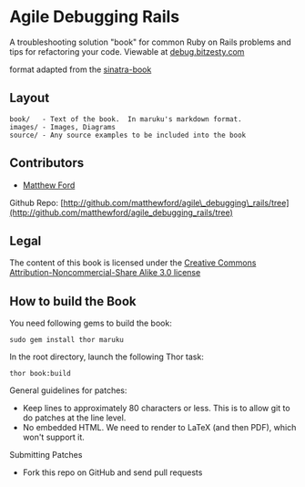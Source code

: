 Agile Debugging Rails
=====================

A troubleshooting solution "book" for common Ruby on Rails problems 
and tips for refactoring your code. Viewable at [debug.bitzesty.com][]

format adapted from the [sinatra-book][]

Layout
------

    book/   - Text of the book.  In maruku's markdown format.
    images/ - Images, Diagrams
    source/ - Any source examples to be included into the book

Contributors
------------
* [Matthew Ford](http://bitzesty.com)

Github Repo:
[http://github.com/matthewford/agile\_debugging\_rails/tree](http://github.com/matthewford/agile_debugging_rails/tree)

Legal
-----

The content of this book is licensed under the [Creative Commons Attribution-Noncommercial-Share Alike 3.0 license][]

[debug.bitzesty.com]:http://debug.bitzesty.com
[sinatra-book]:http://github.com/sinatra/sinatra-book/tree
[Creative Commons Attribution-Noncommercial-Share Alike 3.0 license]: http://creativecommons.org/licenses/by-nc-sa/3.0/us/

How to build the Book
---------------------

You need following gems to build the book:

    sudo gem install thor maruku

In the root directory, launch the following Thor task:

    thor book:build
        
General guidelines for patches:

* Keep lines to approximately 80 characters or less.  This is to allow git to do patches at the line level.
* No embedded HTML.  We need to render to LaTeX (and then PDF), which won't support it.


Submitting Patches

* Fork this repo on GitHub and send pull requests
